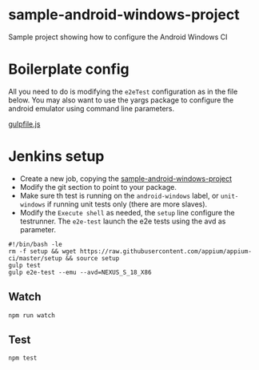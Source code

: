 sample-android-windows-project
===================

Sample project showing how to configure the Android Windows CI

# Boilerplate config

All you need to do is modifying the `e2eTest` configuration as in the file below. You may also want
to use the yargs package to configure the android emulator using command line parameters.

[gulpfile.js](https://github.com/appium/appium-ci/blob/master/sample-android-windows-project/gulpfile.js)

# Jenkins setup

- Create a new job, copying the [sample-android-windows-project](https://team-appium.ci.cloudbees.com/view/Appium%20Libs/job/sample-android-windows-project/)
- Modify the git section to point to your package.
- Make sure th test is running on the `android-windows` label, or `unit-windows` if running unit tests only (there are more slaves).
- Modify the `Execute shell` as needed, the `setup` line configure the testrunner. The `e2e-test` launch the e2e tests using the avd as parameter.

```
#!/bin/bash -le
rm -f setup && wget https://raw.githubusercontent.com/appium/appium-ci/master/setup && source setup
gulp test
gulp e2e-test --emu --avd=NEXUS_S_18_X86
```

## Watch

```
npm run watch
```

## Test

```
npm test
```
